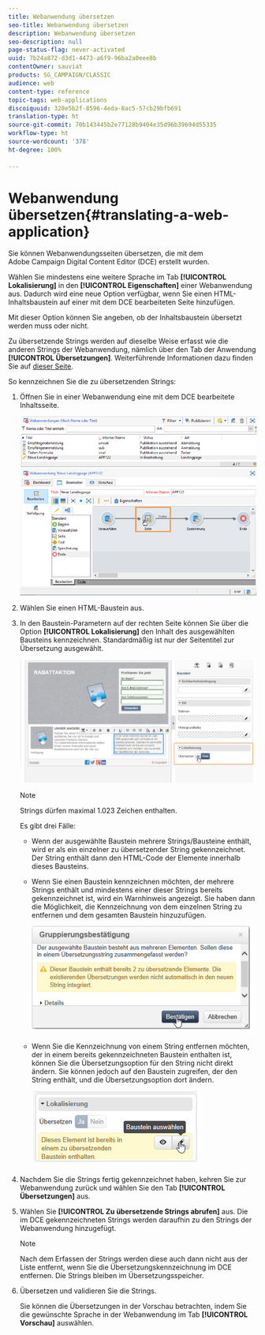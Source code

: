 ```yaml
---
title: Webanwendung übersetzen
seo-title: Webanwendung übersetzen
description: Webanwendung übersetzen
seo-description: null
page-status-flag: never-activated
uuid: 7b24a872-d3d1-4473-a6f9-96ba2a0eee8b
contentOwner: sauviat
products: SG_CAMPAIGN/CLASSIC
audience: web
content-type: reference
topic-tags: web-applications
discoiquuid: 328e5b2f-8596-4eda-8ac5-57cb29bfb691
translation-type: ht
source-git-commit: 70b143445b2e77128b9404e35d96b39694d55335
workflow-type: ht
source-wordcount: '378'
ht-degree: 100%

---
```



# Webanwendung übersetzen{#translating-a-web-application}

Sie können Webanwendungsseiten übersetzen, die mit dem Adobe Campaign Digital Content Editor (DCE) erstellt wurden.

Wählen Sie mindestens eine weitere Sprache im Tab **[!UICONTROL Lokalisierung]** in den **[!UICONTROL Eigenschaften]** einer Webanwendung aus. Dadurch wird eine neue Option verfügbar, wenn Sie einen HTML-Inhaltsbaustein auf einer mit dem DCE bearbeiteten Seite hinzufügen.

Mit dieser Option können Sie angeben, ob der Inhaltsbaustein übersetzt werden muss oder nicht.

Zu übersetzende Strings werden auf dieselbe Weise erfasst wie die anderen Strings der Webanwendung, nämlich über den Tab der Anwendung **[!UICONTROL Übersetzungen]**. Weiterführende Informationen dazu finden Sie auf [dieser Seite](../../web/using/translating-a-web-form.md).

So kennzeichnen Sie die zu übersetzenden Strings:

1. Öffnen Sie in einer Webanwendung eine mit dem DCE bearbeitete Inhaltsseite.

   ![](assets/dce_translation_3.png)

1. Wählen Sie einen HTML-Baustein aus.
1. In den Baustein-Parametern auf der rechten Seite können Sie über die Option **[!UICONTROL Lokalisierung]** den Inhalt des ausgewählten Bausteins kennzeichnen. Standardmäßig ist nur der Seitentitel zur Übersetzung ausgewählt.

   ![](assets/dce_translation_1.png)

   >[!NOTE]
   >
   >Strings dürfen maximal 1.023 Zeichen enthalten.

   Es gibt drei Fälle:

   * Wenn der ausgewählte Baustein mehrere Strings/Bausteine enthält, wird er als ein einzelner zu übersetzender String gekennzeichnet. Der String enthält dann den HTML-Code der Elemente innerhalb dieses Bausteins.
   * Wenn Sie einen Baustein kennzeichnen möchten, der mehrere Strings enthält und mindestens einer dieser Strings bereits gekennzeichnet ist, wird ein Warnhinweis angezeigt. Sie haben dann die Möglichkeit, die Kennzeichnung von dem einzelnen String zu entfernen und dem gesamten Baustein hinzuzufügen.

      ![](assets/dce_translation_4.png)

   * Wenn Sie die Kennzeichnung von einem String entfernen möchten, der in einem bereits gekennzeichneten Baustein enthalten ist, können Sie die Übersetzungsoption für den String nicht direkt ändern. Sie können jedoch auf den Baustein zugreifen, der den String enthält, und die Übersetzungsoption dort ändern.

      ![](assets/dce_translation_2.png)

1. Nachdem Sie die Strings fertig gekennzeichnet haben, kehren Sie zur Webanwendung zurück und wählen Sie den Tab **[!UICONTROL Übersetzungen]** aus.
1. Wählen Sie **[!UICONTROL Zu übersetzende Strings abrufen]** aus. Die im DCE gekennzeichneten Strings werden daraufhin zu den Strings der Webanwendung hinzugefügt.

   >[!NOTE]
   >
   >Nach dem Erfassen der Strings werden diese auch dann nicht aus der Liste entfernt, wenn Sie die Übersetzungskennzeichnung im DCE entfernen. Die Strings bleiben im Übersetzungsspeicher.

1. Übersetzen und validieren Sie die Strings.

   Sie können die Übersetzungen in der Vorschau betrachten, indem Sie die gewünschte Sprache in der Webanwendung im Tab **[!UICONTROL Vorschau]** auswählen.

